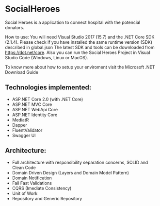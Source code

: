 # SocialHeroes
Social Heroes is a application to connect hospital with the potencial donators.

How to use:
You will need Visual Studio 2017 (15.7) and the .NET Core SDK (2.1.4).
Please check if you have installed the same runtime version (SDK) described in global.json
The latest SDK and tools can be downloaded from https://dot.net/core.
Also you can run the Social Heroes Project in Visual Studio Code (Windows, Linux or MacOS).

To know more about how to setup your enviroment visit the Microsoft .NET Download Guide

## Technologies implemented:
- ASP.NET Core 2.0 (with .NET Core)
- ASP.NET MVC Core
- ASP.NET WebApi Core
- ASP.NET Identity Core
- MediatR
- Dapper
- FluentValidator
- Swagger UI

## Architecture:
- Full architecture with responsibility separation concerns, SOLID and Clean Code
- Domain Driven Design (Layers and Domain Model Pattern)
- Domain Notification
- Fail Fast Validations
- CQRS (Imediate Consistency)
- Unit of Work
- Repository and Generic Repository

